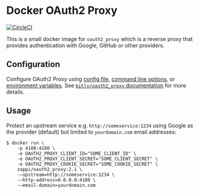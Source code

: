 # Docker OAuth2 Proxy

[![CircleCI](https://circleci.com/gh/Intellection/docker-oauth2-proxy/tree/master.svg?style=shield)](https://circleci.com/gh/Intellection/docker-oauth2-proxy/tree/master)

This is a small docker image for `oauth2_proxy` which is a reverse proxy that provides authentication with Google, GitHub or other providers.

## Configuration

Configure OAuth2 Proxy using [config file][2], [command line options][3], or [environment variables][4]. See [`bitly/oauth2_proxy` documentation][1] for more details.

## Usage

Protect an upstream service e.g. `http://someservice:1234` using Google as the provider (default) but limited to `yourdomain.com` email addresses:

    $ docker run \
        -p 4180:4180 \
        -e OAUTH2_PROXY_CLIENT_ID="SOME_CLIENT_ID" \
        -e OAUTH2_PROXY_CLIENT_SECRET="SOME_CLIENT_SECRET" \
        -e OAUTH2_PROXY_COOKIE_SECRET="SOME_COOKIE_SECRET" \
        zappi/oauth2_proxy:2.1 \
        -—upstream=http://someservice:1234 \
        -—http-address=0.0.0.0:4180 \
        -—email-domain=yourdomain.com

[1]: https://github.com/bitly/oauth2_proxy
[2]: https://github.com/bitly/oauth2_proxy/tree/v2.1#config-file
[3]: https://github.com/bitly/oauth2_proxy/tree/v2.1#command-line-options
[4]: https://github.com/bitly/oauth2_proxy/tree/v2.1#environment-variables
